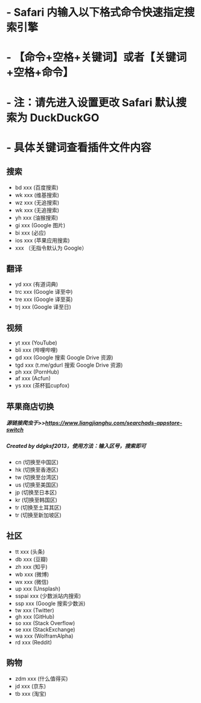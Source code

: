 # - Safari 内输入以下格式命令快速指定搜索引擎
# - 【命令+空格+关键词】或者【关键词+空格+命令】
# - 注：请先进入设置更改 Safari 默认搜索为 DuckDuckGO
# - 具体关键词查看插件文件内容
## 搜索  
- bd  xxx (百度搜索)  
- wk  xxx (维基搜索)  
- wz  xxx (无追搜索)  
- wk  xxx (无追搜索)  
- yh  xxx (油猴搜索)  
- gi  xxx (Google 图片)  
- bi  xxx (必应)  
- ios  xxx (苹果应用搜索)  
- xxx （无指令默认为 Google）  
## 翻译  
- yd  xxx (有道词典)  
- trc xxx (Google 译至中)  
- tre xxx (Google 译至英)  
- trj xxx (Google 译至日)
## 视频
- yt  xxx (YouTube)
- bli xxx (哔哩哔哩)
- gd  xxx (Google 搜索 Google Drive 资源)
- tgd xxx (t.me/gdurl 搜索 Google Drive 资源)
- ph  xxx (PornHub)
- af  xxx (Acfun)
- ys  xxx (茶杯狐cupfox)
## 苹果商店切换
##### 源链接爬虫于>>https://www.liangjianghu.com/searchads-appstore-switch
##### Created by ddgksf2013，使用方法：输入区号，搜索即可
- cn  (切换至中国区)
- hk  (切换至香港区)
- tw  (切换至台湾区)
- us  (切换至美国区)
- jp  (切换至日本区)
- kr  (切换至韩国区)
- tr  (切换至土耳其区)
- tr  (切换至新加坡区)
## 社区
- tt    xxx (头条)
- db    xxx (豆瓣)
- zh    xxx (知乎)
- wb    xxx (微博)
- wx    xxx (微信)
- up    xxx (Unsplash)
- sspai xxx (少数派站内搜索)
- ssp   xxx (Google 搜索少数派)
- tw    xxx (Twitter)
- gh    xxx (GitHub)
- so    xxx (Stack Overflow)
- se    xxx (StackExchange)
- wa    xxx (WolframAlpha)
- rd    xxx (Reddit)
## 购物
- zdm xxx (什么值得买)
- jd  xxx (京东)
- tb  xxx (淘宝)


